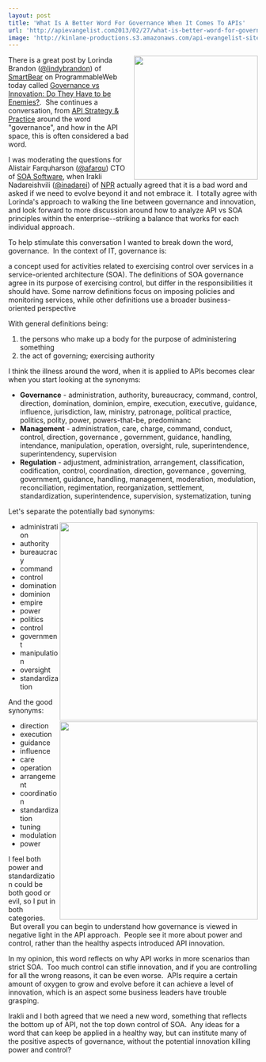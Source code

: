 ```yaml
---
layout: post
title: 'What Is A Better Word For Governance When It Comes To APIs'
url: 'http://apievangelist.com2013/02/27/what-is-better-word-for-governance-when-it-comes-to-apis/'
image: 'http://kinlane-productions.s3.amazonaws.com/api-evangelist-site/blog/respect-my-authority.jpg'
---
```



<p>
     <img src="https://s3.amazonaws.com/kinlane-productions/respect-my-authority.jpg"  width="250" align="right" />
</p>
<p>
     There is a great post by Lorinda Brandon (<a href="https://twitter.com/lindybrandon">@lindybrandon</a>) of <a title="SmartBear" href="http://smartbear.com/">SmartBear</a> on ProgrammableWeb today called <a href="http://blog.programmableweb.com/2013/02/27/governance-vs-innovation-do-they-have-to-be-enemies/">Governance vs Innovation: Do They Have to be Enemies?</a>.  She continues a conversation, from <a href="http://www.apistrategyconference.com/">API Strategy &amp; Practice</a> around the word "governance", and how in the API space, this is often considered a bad word.  
</p>
<p>
     I was moderating the questions for Alistair Farquharson (<a href="https://twitter.com/afarqu">@</a><a href="https://twitter.com/afarqu">afarqu</a>) CTO of <a title="SOA Software" href="http://www.soa.com/">SOA Software</a>, when Irakli Nadareishvili (<a href="http://twitter.com/inadarei/" target="_blank">@inadarei</a>) of <a title="NPR" href="http://www.npr.org/">NPR</a> actually agreed that it is a bad word and asked if we need to evolve beyond it and not embrace it.  I totally agree with Lorinda's approach to walking the line between governance and innovation, and look forward to more discussion around how to analyze API vs SOA principles within the enterprise--striking a balance that works for each individual approach.
</p>
<p>
     To help stimulate this conversation I wanted to break down the word, governance.  In the context of IT, governance is:
</p>
<p>
     a concept used for activities related to exercising control over services in a service-oriented architecture (SOA). The definitions of SOA governance agree in its purpose of exercising control, but differ in the responsibilities it should have. Some narrow definitions focus on imposing policies and monitoring services, while other definitions use a broader business-oriented perspective
</p>
<p>
     With general definitions being:
</p>
<ol >
     <li>the persons who make up a body for the purpose of administering something
     </li>
     <li>the act of governing; exercising authority
     </li>
</ol>
<p>
     I think the illness around the word, when it is applied to APIs becomes clear when you start looking at the synonyms:
</p>
<ul >
     <li>
          <strong>Governance</strong> - administration, authority, bureaucracy, command, control, direction, domination, dominion, empire, execution, executive, guidance, influence, jurisdiction, law, ministry, patronage, political practice, politics, polity, power, powers-that-be, predominanc
     </li>
     <li>
          <strong>Management</strong> - administration, care, charge, command, conduct, control, direction, governance , government, guidance, handling, intendance, manipulation, operation, oversight, rule, superintendence, superintendency, supervision
     </li>
     <li>
          <strong>Regulation</strong> - adjustment, administration, arrangement, classification, codification, control, coordination, direction, governance , governing, government, guidance, handling, management, moderation, modulation, reconciliation, regimentation, reorganization, settlement, standardization, superintendence, supervision, systematization, tuning
     </li>
</ul>
<p>
     Let's separate the potentially bad synonyms:
</p>
<p>
     <img src="https://s3.amazonaws.com/kinlane-productions/api-evangelist/governance-bad.png"  width="400" align="right" />
</p>
<ul >
     <li>administration
     </li>
     <li>authority
     </li>
     <li>bureaucracy
     </li>
     <li>command
     </li>
     <li>control
     </li>
     <li>domination
     </li>
     <li>dominion
     </li>
     <li>empire
     </li>
     <li>power
     </li>
     <li>politics
     </li>
     <li>control
     </li>
     <li>government
     </li>
     <li>manipulation
     </li>
     <li>oversight
     </li>
     <li>standardization
     </li>
</ul>
<p>
     And the good synonyms:
</p>
<p>
     <img src="https://s3.amazonaws.com/kinlane-productions/api-evangelist/governance-good.png"  width="400" align="right" />
</p>
<ul >
     <li>direction
     </li>
     <li>execution
     </li>
     <li>guidance
     </li>
     <li>influence
     </li>
     <li>care
     </li>
     <li>operation
     </li>
     <li>arrangement
     </li>
     <li>coordination
     </li>
     <li>standardization
     </li>
     <li>tuning
     </li>
     <li>modulation
     </li>
     <li>power
     </li>
</ul>
<p>
     I feel both power and standardization could be both good or evil, so I put in both categories.  But overall you can begin to understand how governance is viewed in negative light in the API approach.  People see it more about power and control, rather than the healthy aspects introduced API innovation.  
</p>
<p>
     In my opinion, this word reflects on why API works in more scenarios than strict SOA.  Too much control can stifle innovation, and if you are controlling for all the wrong reasons, it can be even worse.  APIs require a certain amount of oxygen to grow and evolve before it can achieve a level of innovation, which is an aspect some business leaders have trouble grasping. 
</p>
<p>
     Irakli and I both agreed that we need a new word, something that reflects the bottom up of API, not the top down control of SOA.  Any ideas for a word that can keep be applied in a healthy way, but can institute many of the positive aspects of governance, without the potential innovation killing power and control?
</p>
